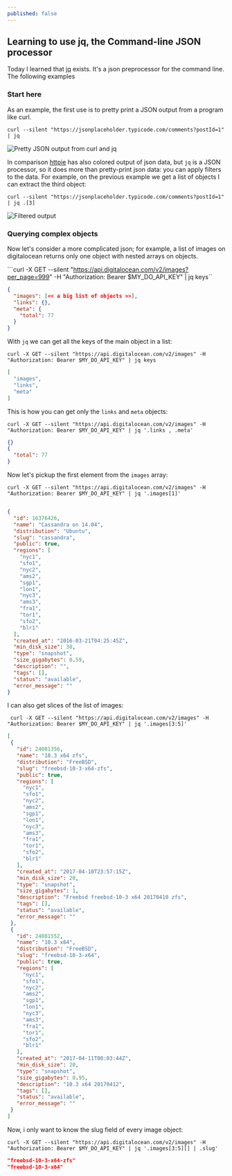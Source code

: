 ```yaml
---
published: false
---
```

## Learning to use jq, the Command-line JSON processor

Today I learned that [jq](https://stedolan.github.io/jq/) exists. It's a json preprocessor for the command line. The following examples 

### Start here

As an example, the first use is to pretty print a JSON output from a program like curl.

```
curl --silent "https://jsonplaceholder.typicode.com/comments?postId=1" | jq
```
![Pretty JSON output from curl and jq]({{site.baseurl}}/media/Screenshot-20181220110520-948x815.png)

In comparison [httpie](https://httpie.org/) has also colored output of json data, but `jq` is a JSON processor, so it does more than pretty-print json data: you can apply filters to the data. For example, on the previous example we get a list of objects I can extract the third object:

```
curl --silent "https://jsonplaceholder.typicode.com/comments?postId=1" | jq .[3]
```
![Filtered output]({{site.baseurl}}/media/gnome-shell-screenshot-J70ZTZ.png)

### Querying complex objects

Now let's consider a more complicated json; for example, a list of images on digitalocean returns only one object with nested arrays on objects.

```curl -X GET --silent "https://api.digitalocean.com/v2/images?per_page=999" -H "Authorization: Bearer $MY_DO_API_KEY" | jq keys``

```json
{
  "images": [<< a big list of objects >>],
  "links": {},
  "meta": {
    "total": 77
  }
}
```

With `jq` we can get all the keys of the main object in a list:

```
curl -X GET --silent "https://api.digitalocean.com/v2/images" -H "Authorization: Bearer $MY_DO_API_KEY" | jq keys
```

```json
[
  "images",
  "links",
  "meta"
]

```

This is how you can get only the `links` and `meta` objects:

```
curl -X GET --silent "https://api.digitalocean.com/v2/images" -H "Authorization: Bearer $MY_DO_API_KEY" | jq '.links , .meta'
```
```json
{}
{
  "total": 77
}
```

Now let's pickup the first element from the `images` array:

```
curl -X GET --silent "https://api.digitalocean.com/v2/images" -H "Authorization: Bearer $MY_DO_API_KEY" | jq '.images[1]'
```
```json

{
  "id": 16376426,
  "name": "Cassandra on 14.04",
  "distribution": "Ubuntu",
  "slug": "cassandra",
  "public": true,
  "regions": [
    "nyc1",
    "sfo1",
    "nyc2",
    "ams2",
    "sgp1",
    "lon1",
    "nyc3",
    "ams3",
    "fra1",
    "tor1",
    "sfo2",
    "blr1"
  ],
  "created_at": "2016-03-21T04:25:45Z",
  "min_disk_size": 30,
  "type": "snapshot",
  "size_gigabytes": 0.59,
  "description": "",
  "tags": [],
  "status": "available",
  "error_message": ""
}
```

I can also get slices of the list of images:

```
 curl -X GET --silent "https://api.digitalocean.com/v2/images" -H "Authorization: Bearer $MY_DO_API_KEY" | jq '.images[3:5]'
 ```
 ```json
[
  {
    "id": 24081356,
    "name": "10.3 x64 zfs",
    "distribution": "FreeBSD",
    "slug": "freebsd-10-3-x64-zfs",
    "public": true,
    "regions": [
      "nyc1",
      "sfo1",
      "nyc2",
      "ams2",
      "sgp1",
      "lon1",
      "nyc3",
      "ams3",
      "fra1",
      "tor1",
      "sfo2",
      "blr1"
    ],
    "created_at": "2017-04-10T23:57:15Z",
    "min_disk_size": 20,
    "type": "snapshot",
    "size_gigabytes": 1,
    "description": "Freebsd freebsd-10-3 x64 20170410 zfs",
    "tags": [],
    "status": "available",
    "error_message": ""
  },
  {
    "id": 24081552,
    "name": "10.3 x64",
    "distribution": "FreeBSD",
    "slug": "freebsd-10-3-x64",
    "public": true,
    "regions": [
      "nyc1",
      "sfo1",
      "nyc2",
      "ams2",
      "sgp1",
      "lon1",
      "nyc3",
      "ams3",
      "fra1",
      "tor1",
      "sfo2",
      "blr1"
    ],
    "created_at": "2017-04-11T00:03:44Z",
    "min_disk_size": 20,
    "type": "snapshot",
    "size_gigabytes": 0.95,
    "description": "10.3 x64 20170412",
    "tags": [],
    "status": "available",
    "error_message": ""
  }
]
```

Now, i only want to know the slug field of every image object:

```
curl -X GET --silent "https://api.digitalocean.com/v2/images" -H "Authorization: Bearer $MY_DO_API_KEY" | jq '.images[3:5][] | .slug'
```
```json
"freebsd-10-3-x64-zfs"
"freebsd-10-3-x64"

```
